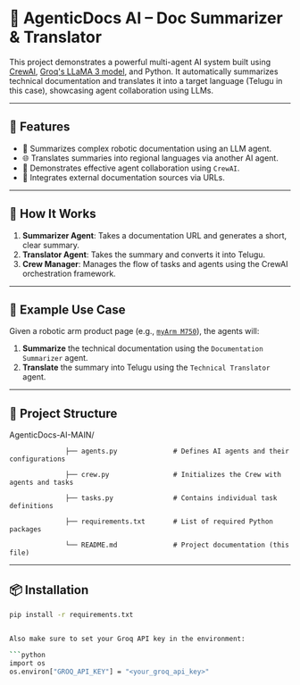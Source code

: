 # 🧠 AgenticDocs AI – Doc Summarizer & Translator

This project demonstrates a powerful multi-agent AI system built using [CrewAI](https://github.com/joaomdmoura/crewai), [Groq's LLaMA 3 model](https://groq.com/), and Python. It automatically summarizes technical documentation and translates it into a target language (Telugu in this case), showcasing agent collaboration using LLMs.

---

## 🚀 Features

- 📄 Summarizes complex robotic documentation using an LLM agent.
- 🌐 Translates summaries into regional languages via another AI agent.
- 🤝 Demonstrates effective agent collaboration using `CrewAI`.
- 🔗 Integrates external documentation sources via URLs.

---

## 🧠 How It Works

1. **Summarizer Agent**: Takes a documentation URL and generates a short, clear summary.
2. **Translator Agent**: Takes the summary and converts it into Telugu.
3. **Crew Manager**: Manages the flow of tasks and agents using the CrewAI orchestration framework.

---

## 📂 Example Use Case

Given a robotic arm product page (e.g., [`myArm M750`](https://www.elephantrobotics.com/en/myarm-m750/)), the agents will:
1. **Summarize** the technical documentation using the `Documentation Summarizer` agent.
2. **Translate** the summary into Telugu using the `Technical Translator` agent.

---

## 📁 Project Structure


AgenticDocs-AI-MAIN/

                  ├── agents.py              # Defines AI agents and their configurations
                  
                  ├── crew.py                # Initializes the Crew with agents and tasks
                  
                  ├── tasks.py               # Contains individual task definitions
                  
                  ├── requirements.txt       # List of required Python packages
                  
                  └── README.md              # Project documentation (this file)

---

## 📦 Installation 

```bash
pip install -r requirements.txt


Also make sure to set your Groq API key in the environment:

```python
import os
os.environ["GROQ_API_KEY"] = "<your_groq_api_key>"

